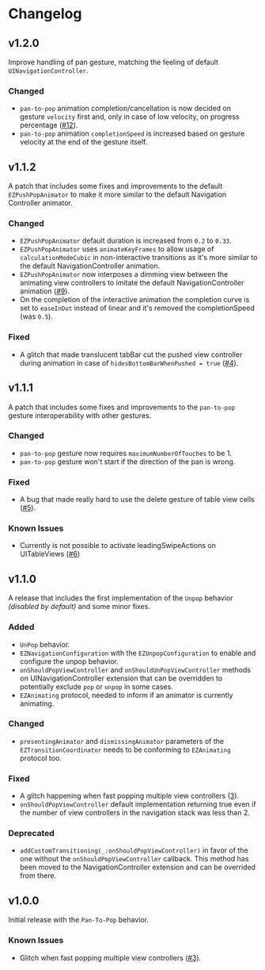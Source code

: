 # Changelog

## v1.2.0
Improve handling of pan gesture, matching the feeling of default `UINavigationController`.

### Changed

- `pan-to-pop` animation completion/cancellation is now decided on gesture `velocity` first and, only in case of low velocity, on progress percentage ([#12](https://github.com/Enricoza/EZCustomNavigation/issues/12)).
- `pan-to-pop` animation `completionSpeed` is increased based on gesture velocity at the end of the gesture itself.

## v1.1.2
A patch that includes some fixes and improvements to the default `EZPushPopAnimator` to make it more similar to the default Navigation Controller animator.

### Changed

- `EZPushPopAnimator` default duration is increased from `0.2` to `0.33`.
- `EZPushPopAnimator` uses `animateKeyFrames` to allow usage of `calculationModeCubic` in non-interactive transitions as it's more similar to the default NavigationController animation.
- `EZPushPopAnimator` now interposes a dimming view between the animating view controllers to imitate the default NavigationController animation ([#9](https://github.com/Enricoza/EZCustomNavigation/issues/9)).
- On the completion of the interactive animation the completion curve is set to `easeInOut` instead of linear and it's removed the completionSpeed (was `0.5`).

### Fixed

- A glitch that made translucent tabBar cut the pushed view controller during animation in case of `hidesBottomBarWhenPushed = true` ([#4](https://github.com/Enricoza/EZCustomNavigation/issues/4)).

## v1.1.1
A patch that includes some fixes and improvements to the `pan-to-pop` gesture interoperability with other gestures.

### Changed

- `pan-to-pop` gesture now requires `maximumNumberOfTouches` to be 1.
- `pan-to-pop` gesture won't start if the direction of the pan is wrong.

### Fixed

- A bug that made really hard to use the delete gesture of table view cells ([#5](https://github.com/Enricoza/EZCustomNavigation/issues/5)).

### Known Issues

- Currently is not possible to activate leadingSwipeActions on UITableViews ([#6](https://github.com/Enricoza/EZCustomNavigation/issues/6))

## v1.1.0
A release that includes the first implementation of the `Unpop` behavior *(disabled by default)* and some minor fixes.

### Added

- `UnPop` behavior.
- `EZNavigationConfiguration` with the `EZUnpopConfiguration` to enable and configure the unpop behavior.
- `onShouldPopViewController` and `onShouldUnPopViewController` methods on UINavigationController extension that can be overridden to potentially exclude `pop` or `unpop` in some cases.
- `EZAnimating` protocol, needed to inform if an animator is currently animating.

### Changed

- `presentingAnimator` and `dismissingAnimator` parameters of the `EZTransitionCoordinator` needs to be conforming to `EZAnimating` protocol too.


### Fixed

- A glitch happening when fast popping multiple view controllers ([3](https://github.com/Enricoza/EZCustomNavigation/issues/3)).
- `onShouldPopViewController` default implementation returning true even if the number of view controllers in the navigation stack was less than 2.

### Deprecated

- `addCustomTransitioning(_:onShouldPopViewController)` in favor of the one without the `onShouldPopViewController` callback. This method has been moved to the NavigationController extension and can be overrided from there.

## v1.0.0
Initial release with the `Pan-To-Pop` behavior.

### Known Issues

- Glitch when fast popping multiple view controllers ([#3](https://github.com/Enricoza/EZCustomNavigation/issues/3)).